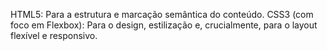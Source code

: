 HTML5: Para a estrutura e marcação semântica do conteúdo. 
CSS3 (com foco em Flexbox): Para o design, estilização e, crucialmente, para o layout flexível e responsivo.
